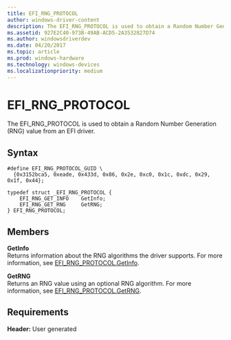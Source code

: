 ```yaml
---
title: EFI_RNG_PROTOCOL
author: windows-driver-content
description: The EFI_RNG_PROTOCOL is used to obtain a Random Number Generation (RNG) value from an EFI driver.
ms.assetid: 927E2C40-973B-49AB-ACD5-2A3532827D74
ms.author: windowsdriverdev
ms.date: 04/20/2017
ms.topic: article
ms.prod: windows-hardware
ms.technology: windows-devices
ms.localizationpriority: medium
---
```


# EFI\_RNG\_PROTOCOL


The EFI\_RNG\_PROTOCOL is used to obtain a Random Number Generation (RNG) value from an EFI driver.

## Syntax


``` syntax
#define EFI_RNG_PROTOCOL_GUID \
  {0x3152bca5, 0xeade, 0x433d, 0x86, 0x2e, 0xc0, 0x1c, 0xdc, 0x29, 0x1f, 0x44};

typedef struct _EFI_RNG_PROTOCOL {
    EFI_RNG_GET_INFO    GetInfo;
    EFI_RNG_GET_RNG     GetRNG;
} EFI_RNG_PROTOCOL;
```

## Members


<a href="" id="getinfo"></a>**GetInfo**  
Returns information about the RNG algorithms the driver supports. For more information, see [EFI\_RNG\_PROTOCOL.GetInfo](efi-rng-protocol-getinfo.md).

<a href="" id="getrng"></a>**GetRNG**  
Returns an RNG value using an optional RNG algorithm. For more information, see [EFI\_RNG\_PROTOCOL.GetRNG](efi-rng-protocol-getrng.md).

## Requirements


**Header:** User generated

 

 




